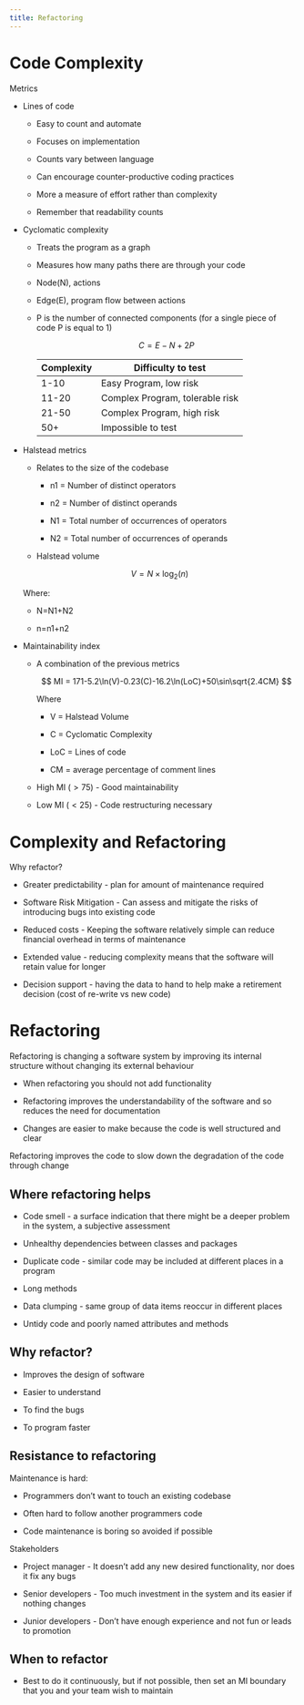 ```yaml
---
title: Refactoring
---
```


# Code Complexity

Metrics

- Lines of code

  - Easy to count and automate

  - Focuses on implementation

  - Counts vary between language

  - Can encourage counter-productive coding practices

  - More a measure of effort rather than complexity

  - Remember that readability counts

- Cyclomatic complexity

  - Treats the program as a graph

  - Measures how many paths there are through your code

  - Node(N), actions

  - Edge(E), program flow between actions

  - P is the number of connected components (for a single piece of
    code P is equal to 1)

    $$
    C=E-N+2P
    $$

    | Complexity | Difficulty to test              |
    | ---------- | ------------------------------- |
    | 1-10       | Easy Program, low risk          |
    | 11-20      | Complex Program, tolerable risk |
    | 21-50      | Complex Program, high risk      |
    | 50+        | Impossible to test              |

- Halstead metrics

  - Relates to the size of the codebase

    - n1 = Number of distinct operators

    - n2 = Number of distinct operands

    - N1 = Total number of occurrences of operators

    - N2 = Total number of occurrences of operands

  - Halstead volume

  $$
  V=N\times \log_2(n)
  $$

  Where:

  - N=N1+N2

  - n=n1+n2

- Maintainability index

  - A combination of the previous metrics

    $$
    MI = 171-5.2\ln(V)-0.23(C)-16.2\ln(LoC)+50\sin\sqrt{2.4CM}
    $$

    Where

    - V = Halstead Volume

    - C = Cyclomatic Complexity

    - LoC = Lines of code

    - CM = average percentage of comment lines

  - High MI ($>75$) - Good maintainability

  - Low MI ($<25$) - Code restructuring necessary

# Complexity and Refactoring

Why refactor?

- Greater predictability - plan for amount of maintenance required

- Software Risk Mitigation - Can assess and mitigate the risks of
  introducing bugs into existing code

- Reduced costs - Keeping the software relatively simple can reduce
  financial overhead in terms of maintenance

- Extended value - reducing complexity means that the software will
  retain value for longer

- Decision support - having the data to hand to help make a retirement
  decision (cost of re-write vs new code)

# Refactoring

Refactoring is changing a software system by improving its internal
structure without changing its external behaviour

- When refactoring you should not add functionality

- Refactoring improves the understandability of the software and so
  reduces the need for documentation

- Changes are easier to make because the code is well structured and
  clear

Refactoring improves the code to slow down the degradation of the code
through change

## Where refactoring helps

- Code smell - a surface indication that there might be a deeper
  problem in the system, a subjective assessment

- Unhealthy dependencies between classes and packages

- Duplicate code - similar code may be included at different places in
  a program

- Long methods

- Data clumping - same group of data items reoccur in different places

- Untidy code and poorly named attributes and methods

## Why refactor?

- Improves the design of software

- Easier to understand

- To find the bugs

- To program faster

## Resistance to refactoring

Maintenance is hard:

- Programmers don’t want to touch an existing codebase

- Often hard to follow another programmers code

- Code maintenance is boring so avoided if possible

Stakeholders

- Project manager - It doesn’t add any new desired functionality, nor
  does it fix any bugs

- Senior developers - Too much investment in the system and its easier
  if nothing changes

- Junior developers - Don’t have enough experience and not fun or
  leads to promotion

## When to refactor

- Best to do it continuously, but if not possible, then set an MI
  boundary that you and your team wish to maintain
